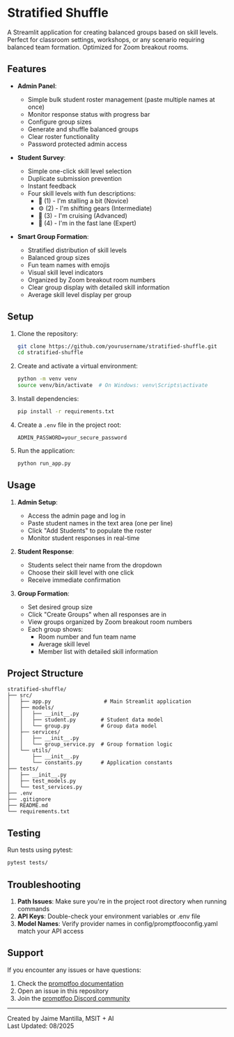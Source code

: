 # Stratified Shuffle

A Streamlit application for creating balanced groups based on skill levels. Perfect for classroom settings, workshops, or any scenario requiring balanced team formation. Optimized for Zoom breakout rooms.

## Features

- **Admin Panel**:
  - Simple bulk student roster management (paste multiple names at once)
  - Monitor response status with progress bar
  - Configure group sizes
  - Generate and shuffle balanced groups
  - Clear roster functionality
  - Password protected admin access

- **Student Survey**:
  - Simple one-click skill level selection
  - Duplicate submission prevention
  - Instant feedback
  - Four skill levels with fun descriptions:
    - 🐢 (1) - I'm stalling a bit (Novice)
    - ⚙️ (2) - I'm shifting gears (Intermediate)
    - 🚀 (3) - I'm cruising (Advanced)
    - 🏁 (4) - I'm in the fast lane (Expert)

- **Smart Group Formation**:
  - Stratified distribution of skill levels
  - Balanced group sizes
  - Fun team names with emojis
  - Visual skill level indicators
  - Organized by Zoom breakout room numbers
  - Clear group display with detailed skill information
  - Average skill level display per group

## Setup

1. Clone the repository:
   ```bash
   git clone https://github.com/yourusername/stratified-shuffle.git
   cd stratified-shuffle
   ```

2. Create and activate a virtual environment:
   ```bash
   python -m venv venv
   source venv/bin/activate  # On Windows: venv\Scripts\activate
   ```

3. Install dependencies:
   ```bash
   pip install -r requirements.txt
   ```

4. Create a `.env` file in the project root:
   ```
   ADMIN_PASSWORD=your_secure_password
   ```

5. Run the application:
   ```bash
   python run_app.py
   ```

## Usage

1. **Admin Setup**:
   - Access the admin page and log in
   - Paste student names in the text area (one per line)
   - Click "Add Students" to populate the roster
   - Monitor student responses in real-time

2. **Student Response**:
   - Students select their name from the dropdown
   - Choose their skill level with one click
   - Receive immediate confirmation

3. **Group Formation**:
   - Set desired group size
   - Click "Create Groups" when all responses are in
   - View groups organized by Zoom breakout room numbers
   - Each group shows:
     - Room number and fun team name
     - Average skill level
     - Member list with detailed skill information

## Project Structure

```
stratified-shuffle/
├── src/
│   ├── app.py                 # Main Streamlit application
│   ├── models/
│   │   ├── __init__.py
│   │   ├── student.py        # Student data model
│   │   └── group.py          # Group data model
│   ├── services/
│   │   ├── __init__.py
│   │   └── group_service.py  # Group formation logic
│   └── utils/
│       ├── __init__.py
│       └── constants.py      # Application constants
├── tests/
│   ├── __init__.py
│   ├── test_models.py
│   └── test_services.py
├── .env
├── .gitignore
├── README.md
└── requirements.txt
```

## Testing

Run tests using pytest:
```bash
pytest tests/
```

## Troubleshooting

1. **Path Issues**: Make sure you're in the project root directory when running commands
2. **API Keys**: Double-check your environment variables or .env file
3. **Model Names**: Verify provider names in config/promptfooconfig.yaml match your API access

## Support

If you encounter any issues or have questions:
1. Check the [promptfoo documentation](https://promptfoo.dev/docs)
2. Open an issue in this repository
3. Join the [promptfoo Discord community](https://discord.gg/promptfoo)

---
Created by Jaime Mantilla, MSIT + AI  
Last Updated: 08/2025